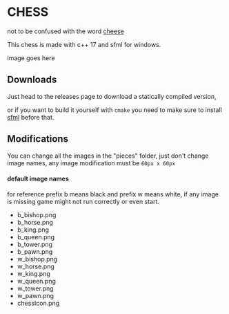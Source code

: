 # CHESS

not to be confused with the word [cheese](https://en.wikipedia.org/wiki/Cheese)

This chess is made with c++ 17 and sfml for windows.

image goes here

## Downloads

Just head to the releases page to download a statically compiled version,

or if you want to build it yourself with `cmake` you need to make sure to install [sfml](https://www.sfml-dev.org) before that.

## Modifications

You can change all the images in the "pieces" folder, just don't change image names, any image modification must be `60px x 60px`

#### default image names

for reference prefix b means black and prefix w means white, if any image is missing game might not run correctly or even start.

- b_bishop.png
- b_horse.png
- b_king.png
- b_queen.png
- b_tower.png
- b_pawn.png
- w_bishop.png
- w_horse.png
- w_king.png
- w_queen.png
- w_tower.png
- w_pawn.png
- chessIcon.png
